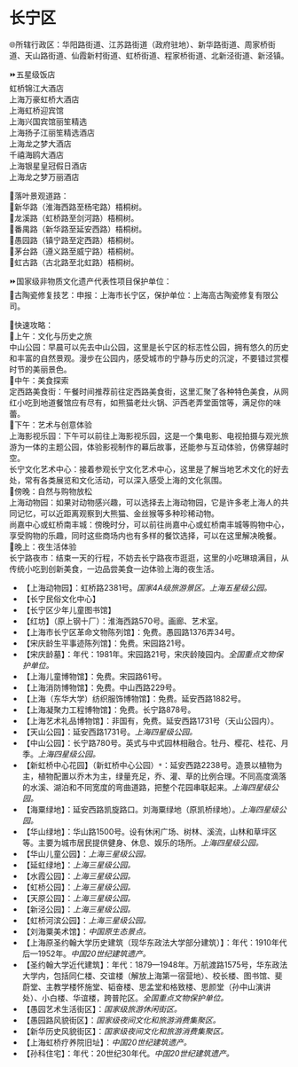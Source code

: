 # 长宁区  
🌐所辖行政区：华阳路街道、江苏路街道（政府驻地）、新华路街道、周家桥街道、天山路街道、仙霞新村街道、虹桥街道、程家桥街道、北新泾街道、新泾镇。  

⏩五星级饭店  
虹桥锦江大酒店  
上海万豪虹桥大酒店  
上海虹桥迎宾馆  
上海兴国宾馆丽笙精选  
上海扬子江丽笙精选酒店  
上海龙之梦大酒店  
千禧海鸥大酒店  
上海银星皇冠假日酒店  
上海龙之梦万丽酒店  

🧭落叶景观道路：  
🔸新华路（淮海西路至杨宅路）梧桐树。  
🔸龙溪路（虹桥路至剑河路）梧桐树。  
🔸番禺路（新华路至延安西路）梧桐树。  
🔸愚园路（镇宁路至定西路）梧桐树。  
🔸茅台路（遵义路至威宁路）梧桐树。  
🔸虹古路（古北路至北虹路）梧桐树。  

⏩国家级非物质文化遗产代表性项目保护单位：  
🔸古陶瓷修复技艺：申报：上海市长宁区，保护单位：上海高古陶瓷修复有限公司。  

🧭快速攻略：  
🔸上午：文化与历史之旅  
中山公园：早晨可以先去中山公园，这里是长宁区的标志性公园，拥有悠久的历史和丰富的自然景观。漫步在公园内，感受城市的宁静与历史的沉淀，不要错过赏樱时节的美丽景色。  
🔸中午：美食探索  
定西路美食街：午餐时间推荐前往定西路美食街，这里汇聚了各种特色美食，从网红小吃到地道餐馆应有尽有，如熊猫老灶火锅、沪西老弄堂面馆等，满足你的味蕾。  
🔸下午：艺术与创意体验  
上海影视乐园：下午可以前往上海影视乐园，这是一个集电影、电视拍摄与观光旅游为一体的主题公园，体验影视制作的幕后故事，还能参与互动体验，仿佛穿越时空。  
长宁文化艺术中心：接着参观长宁文化艺术中心，这里是了解当地艺术文化的好去处，常有各类展览和文化活动，可以深入感受上海的文化氛围。  
🔸傍晚：自然与购物放松  
上海动物园：如果对动物感兴趣，可以选择去上海动物园，它是许多老上海人的共同记忆，可以近距离观察到大熊猫、金丝猴等多种珍稀动物。  
尚嘉中心或虹桥南丰城：傍晚时分，可以前往尚嘉中心或虹桥南丰城等购物中心，享受购物的乐趣，同时这些商场内也有多样的餐饮选择，可以在这里解决晚餐。  
🔸晚上：夜生活体验  
长宁路夜市：结束一天的行程，不妨去长宁路夜市逛逛，这里的小吃琳琅满目，从传统小吃到创新美食，一边品尝美食一边体验上海的夜生活。  

* 【上海动物园】：虹桥路2381号。*国家4A级旅游景区。上海五星级公园。*  
* 【长宁民俗文化中心】  
* 【长宁区少年儿童图书馆】  
* 【红坊】（原上钢十厂）：淮海西路570号。画廊、艺术室。  
* 【上海市长宁区革命文物陈列馆】：免费。愚园路1376弄34号。  
* 【宋庆龄生平事迹陈列馆】：免费。宋园路21号。  
* 【宋庆龄墓】：年代：1981年。宋园路21号，宋庆龄陵园内。*全国重点文物保护单位。*  
* 【上海儿童博物馆】：免费。宋园路61号。  
* 【上海消防博物馆】：免费。中山西路229号。  
* 【上海（东华大学）纺织服饰博物馆】：免费。延安西路1882号。  
* 【上海凝聚力工程博物馆】：免费。长宁路878号。  
* 【上海艺术礼品博物馆】：非国有，免费。延安西路1731号（天山公园内）。  
* 【天山公园】：延安西路1731号。*上海四星级公园。*  
* 【中山公园】：长宁路780号。英式与中式园林相融合。牡丹、樱花、桂花、月季。*上海四星级公园。*  
* 【新虹桥中心花园】（新虹桥中心公园）`*`：延安西路2238号。造景以植物为主，植物配置以乔木为主，绿量充足，乔、灌、草的比例合理。不同高度滴落的水溪、湖泊和不同宽度的弯曲道路，把整个花园串联起来。*上海四星级公园。*  
* 【海粟绿地】：延安西路凯旋路口。刘海粟绿地（原凯桥绿地）。*上海四星级公园。*  
* 【华山绿地】：华山路1500号。设有休闲广场、树林、溪流，山林和草坪区等。主要为城市居民提供健身、休息、娱乐的场所。*上海四星级公园。*  
* 【华山儿童公园】：*上海三星级公园。*  
* 【延虹绿地】：*上海三星级公园。*  
* 【水霞公园】：*上海三星级公园。*  
* 【虹桥公园】：*上海三星级公园。*  
* 【天原公园】：*上海三星级公园。*  
* 【新泾公园】：*上海三星级公园。*  
* 【虹桥河滨公园】：*上海三星级公园。*  
* 【刘海粟美术馆】：*中国原生态景点。*  
* 【上海原圣约翰大学历史建筑（现华东政法大学部分建筑）】：年代：1910年代后—1952年。*中国20世纪建筑遗产。*  
* 【圣约翰大学近代建筑】：年代：1879—1948年。万航渡路1575号，华东政法大学内，包括同仁楼、交谊楼（解放上海第一宿营地）、校长楼、图书馆、斐蔚堂、主教学楼怀施堂、韬奋楼、思孟堂和格致楼、思颜堂（孙中山演讲处）、小白楼、华谊楼，跨普陀区。*全国重点文物保护单位。*  
* 【愚园艺术生活街区】：*国家级旅游休闲街区。*  
* 【愚园路风貌街区】：*国家级夜间文化和旅游消费集聚区。*  
* 【新华历史风貌街区】：*国家级夜间文化和旅游消费集聚区。*  
* 【上海虹桥疗养院旧址】：*中国20世纪建筑遗产。*  
* 【孙科住宅】：年代：20世纪30年代。*中国20世纪建筑遗产。*  
